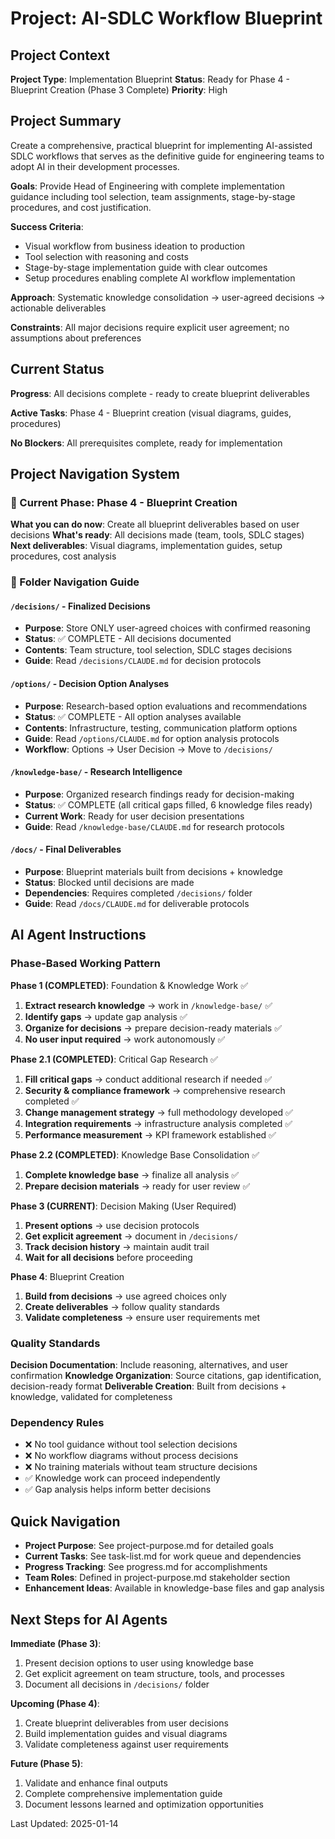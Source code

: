 # Project: AI-SDLC Workflow Blueprint

## Project Context

**Project Type**: Implementation Blueprint
**Status**: Ready for Phase 4 - Blueprint Creation (Phase 3 Complete)
**Priority**: High

## Project Summary

Create a comprehensive, practical blueprint for implementing AI-assisted SDLC workflows that serves as the definitive guide for engineering teams to adopt AI in their development processes.

**Goals**: Provide Head of Engineering with complete implementation guidance including tool selection, team assignments, stage-by-stage procedures, and cost justification.

**Success Criteria**: 
- Visual workflow from business ideation to production
- Tool selection with reasoning and costs
- Stage-by-stage implementation guide with clear outcomes
- Setup procedures enabling complete AI workflow implementation

**Approach**: Systematic knowledge consolidation → user-agreed decisions → actionable deliverables

**Constraints**: All major decisions require explicit user agreement; no assumptions about preferences

## Current Status

**Progress**: All decisions complete - ready to create blueprint deliverables

**Active Tasks**: Phase 4 - Blueprint creation (visual diagrams, guides, procedures)

**No Blockers**: All prerequisites complete, ready for implementation

## Project Navigation System

### 🎯 Current Phase: Phase 4 - Blueprint Creation
**What you can do now**: Create all blueprint deliverables based on user decisions
**What's ready**: All decisions made (team, tools, SDLC stages)
**Next deliverables**: Visual diagrams, implementation guides, setup procedures, cost analysis

### 📁 Folder Navigation Guide

#### `/decisions/` - Finalized Decisions
- **Purpose**: Store ONLY user-agreed choices with confirmed reasoning
- **Status**: ✅ COMPLETE - All decisions documented
- **Contents**: Team structure, tool selection, SDLC stages decisions
- **Guide**: Read `/decisions/CLAUDE.md` for decision protocols

#### `/options/` - Decision Option Analyses
- **Purpose**: Research-based option evaluations and recommendations
- **Status**: ✅ COMPLETE - All option analyses available
- **Contents**: Infrastructure, testing, communication platform options
- **Guide**: Read `/options/CLAUDE.md` for option analysis protocols
- **Workflow**: Options → User Decision → Move to `/decisions/`

#### `/knowledge-base/` - Research Intelligence
- **Purpose**: Organized research findings ready for decision-making
- **Status**: ✅ COMPLETE (all critical gaps filled, 6 knowledge files ready)
- **Current Work**: Ready for user decision presentations
- **Guide**: Read `/knowledge-base/CLAUDE.md` for research protocols

#### `/docs/` - Final Deliverables
- **Purpose**: Blueprint materials built from decisions + knowledge
- **Status**: Blocked until decisions are made
- **Dependencies**: Requires completed `/decisions/` folder
- **Guide**: Read `/docs/CLAUDE.md` for deliverable protocols

## AI Agent Instructions

### Phase-Based Working Pattern

**Phase 1 (COMPLETED)**: Foundation & Knowledge Work ✅
1. **Extract research knowledge** → work in `/knowledge-base/` ✅
2. **Identify gaps** → update gap analysis ✅
3. **Organize for decisions** → prepare decision-ready materials ✅
4. **No user input required** → work autonomously ✅

**Phase 2.1 (COMPLETED)**: Critical Gap Research ✅
1. **Fill critical gaps** → conduct additional research if needed ✅
2. **Security & compliance framework** → comprehensive research completed ✅
3. **Change management strategy** → full methodology developed ✅
4. **Integration requirements** → infrastructure analysis completed ✅
5. **Performance measurement** → KPI framework established ✅

**Phase 2.2 (COMPLETED)**: Knowledge Base Consolidation ✅
1. **Complete knowledge base** → finalize all analysis ✅
2. **Prepare decision materials** → ready for user review ✅

**Phase 3 (CURRENT)**: Decision Making (User Required)
1. **Present options** → use decision protocols
2. **Get explicit agreement** → document in `/decisions/`
3. **Track decision history** → maintain audit trail
4. **Wait for all decisions** before proceeding

**Phase 4**: Blueprint Creation
1. **Build from decisions** → use agreed choices only
2. **Create deliverables** → follow quality standards
3. **Validate completeness** → ensure user requirements met

### Quality Standards

**Decision Documentation**: Include reasoning, alternatives, and user confirmation
**Knowledge Organization**: Source citations, gap identification, decision-ready format
**Deliverable Creation**: Built from decisions + knowledge, validated for completeness

### Dependency Rules

- ❌ No tool guidance without tool selection decisions
- ❌ No workflow diagrams without process decisions  
- ❌ No training materials without team structure decisions
- ✅ Knowledge work can proceed independently
- ✅ Gap analysis helps inform better decisions

## Quick Navigation

- **Project Purpose**: See project-purpose.md for detailed goals
- **Current Tasks**: See task-list.md for work queue and dependencies
- **Progress Tracking**: See progress.md for accomplishments
- **Team Roles**: Defined in project-purpose.md stakeholder section
- **Enhancement Ideas**: Available in knowledge-base files and gap analysis

## Next Steps for AI Agents

**Immediate (Phase 3)**:
1. Present decision options to user using knowledge base
2. Get explicit agreement on team structure, tools, and processes
3. Document all decisions in `/decisions/` folder

**Upcoming (Phase 4)**:
1. Create blueprint deliverables from user decisions
2. Build implementation guides and visual diagrams
3. Validate completeness against user requirements

**Future (Phase 5)**:
1. Validate and enhance final outputs
2. Complete comprehensive implementation guide
3. Document lessons learned and optimization opportunities

Last Updated: 2025-01-14